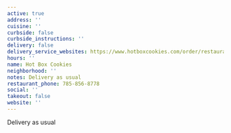 ```yaml
---
active: true
address: ''
cuisine: ''
curbside: false
curbside_instructions: ''
delivery: false
delivery_service_websites: https://www.hotboxcookies.com/order/restaurant/hotbox-cookies---oread-avenue-menu/18175
hours: ''
name: Hot Box Cookies
neighborhood: ''
notes: Delivery as usual
restaurant_phone: 785-856-8778
social: ''
takeout: false
website: ''
---
```


Delivery as usual